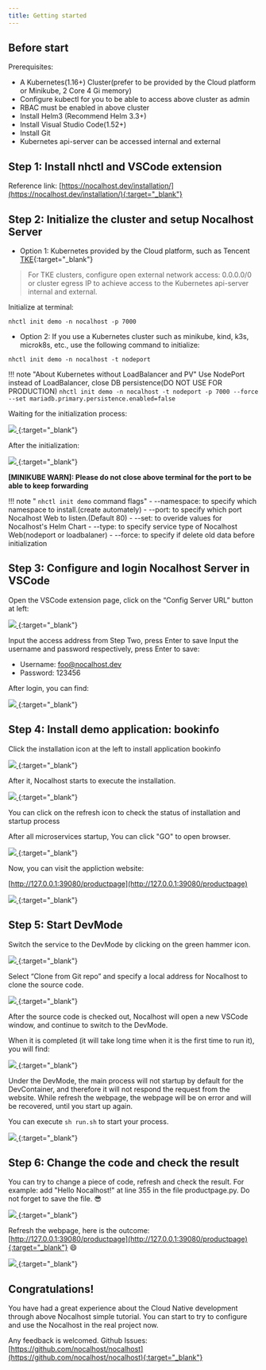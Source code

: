 ```yaml
---
title: Getting started
---
```


## Before start

Prerequisites:

- A Kubernetes(1.16+) Cluster(prefer to be provided by the Cloud platform or Minikube, 2 Core 4 Gi memory)
- Configure kubectl for you to be able to access above cluster as admin
- RBAC must be enabled in above cluster
- Install Helm3 (Recommend Helm 3.3+)
- Install Visual Studio Code(1.52+)
- Install Git
- Kubernetes api-server can be accessed internal and external

## Step 1: Install nhctl and VSCode extension

Reference link: [https://nocalhost.dev/installation/](https://nocalhost.dev/installation/){:target="_blank"}

## Step 2: Initialize the cluster and setup Nocalhost Server

- Option 1: Kubernetes provided by the Cloud platform, such as Tencent [TKE](https://cloud.tencent.com/product/tke){:target="_blank"} 

> For TKE clusters, configure open external network access: 0.0.0.0/0 or cluster egress IP to achieve access to the Kubernetes api-server internal and external.

Initialize at terminal:

```
nhctl init demo -n nocalhost -p 7000
```

- Option 2: If you use a Kubernetes cluster such as minikube, kind, k3s, microk8s, etc., use the following command to initialize:

```
nhctl init demo -n nocalhost -t nodeport
```

!!! note "About Kubernetes without LoadBalancer and PV"
    Use NodePort instead of LoadBalancer, close DB persistence(DO NOT USE FOR PRODUCTION)
    ```
    nhctl init demo -n nocalhost -t nodeport -p 7000 --force --set mariadb.primary.persistence.enabled=false
    ```

Waiting for the initialization process:

[ ![](../assets/images/initializing.png) ](../assets/images/initializing.png){:target="_blank"}

After the initialization:

[ ![](../assets/images/init-completed.png) ](../assets/images/init-completed.png){:target="_blank"}

**[MINIKUBE WARN]: Please do not close above terminal for the port to be able to keep forwarding**

!!! note " `nhctl init demo` command flags"
    - --namespace: to specify which namespace to install.(create automately)
    - --port: to specify which port Nocalhost Web to listen.(Default 80)
    - --set: to overide values for Nocalhost's Helm Chart
    - --type: to specify service type of Nocalhost Web(nodeport or loadbalaner)
    - --force: to specify if delete old data before initialization

## Step 3: Configure and login Nocalhost Server in VSCode

Open the VSCode extension page, click on the “Config Server URL” button at left:

[ ![](../assets/images/config-server-url.png) ](../assets/images/config-server-url.png){:target="_blank"}


Input the access address from Step Two, press Enter to save
Input the username and password respectively, press Enter to save:

- Username: foo@nocalhost.dev
- Password: 123456

After login, you can find:

[ ![](../assets/images/signedin.png) ](../assets/images/signedin.png){:target="_blank"}

## Step 4: Install demo application: bookinfo

Click the installation icon at the left to install application  bookinfo

[ ![](../assets/images/signedin-2.png) ](../assets/images/signedin-2.png){:target="_blank"}

After it, Nocalhost starts to execute the installation.

[ ![](../assets/images/wait-for-start.png) ](../assets/images/wait-for-start.png){:target="_blank"}

You can click on the refresh icon to check the status of installation and startup process

After all microservices startup, You can click "GO" to open browser.

[ ![](../assets/images/app-started.png) ](../assets/images/app-started.png){:target="_blank"}

Now, you can visit the appliction website: 

[http://127.0.0.1:39080/productpage](http://127.0.0.1:39080/productpage)

[ ![](../assets/images/before-change.png) ](../assets/images/before-change.png){:target="_blank"}

## Step 5: Start DevMode

Switch the service to the DevMode by clicking on the green hammer icon.

[ ![](../assets/images/click-green-hammer.png) ](../assets/images/click-green-hammer.png){:target="_blank"}

Select “Clone from Git repo” and specify a local address for Nocalhost to clone the source code.

[ ![](../assets/images/clone-repo.png) ](../assets/images/clone-repo.png){:target="_blank"}

After the source code is checked out, Nocalhost will open a new VSCode window, and continue to switch to the DevMode.

When it is completed (it will take long time when it is the first time to run it), you will find:

[ ![](../assets/images/devmode.png) ](../assets/images/devmode.png){:target="_blank"}

Under the DevMode, the main process will not startup by default for the DevContainer, and therefore it will not respond the request from the website. While refresh the webpage, the webpage will be on error and will be recovered, until you start up again.

You can execute `sh run.sh` to start your process.

[ ![](../assets/images/run-sh.png) ](../assets/images/run-sh.png){:target="_blank"}

## Step 6: Change the code and check the result

You can try to change a piece of code, refresh and check the result.
For example: add "Hello Nocalhost!" at line 355 in the file productpage.py. Do not forget to save the file. 😎 

[ ![](../assets/images/code-changes.png) ](../assets/images/code-changes.png){:target="_blank"}

Refresh the webpage, here is the outcome: [http://127.0.0.1:39080/productpage](http://127.0.0.1:39080/productpage){:target="_blank"}  😄

[ ![](../assets/images/after-change.png) ](../assets/images/after-change.png){:target="_blank"}

## Congratulations!

You have had a great experience about the Cloud Native development through above Nocalhost simple tutorial. You can start to try to configure and use the Nocalhost in the real project now.

Any feedback is welcomed. Github Issues: [https://github.com/nocalhost/nocalhost](https://github.com/nocalhost/nocalhost){:target="_blank"}
